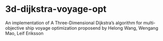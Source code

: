 # 3d-dijkstra-voyage-opt
An implementation of A Three-Dimensional Dijkstra’s algorithm for multi-objective ship voyage optimization proposend by Helong Wang, Wengang Mao, Leif Eriksson 

